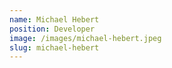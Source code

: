 ```yaml
---
name: Michael Hebert
position: Developer
image: /images/michael-hebert.jpeg
slug: michael-hebert
---
```

